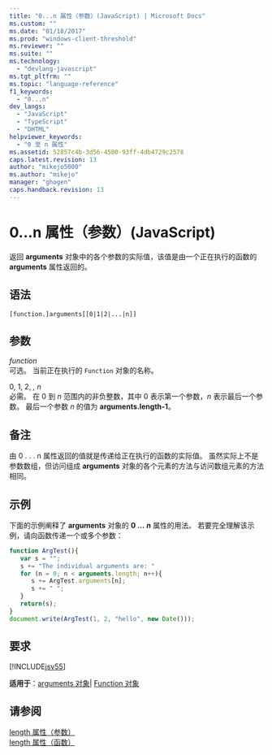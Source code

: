 ```yaml
---
title: "0...n 属性（参数）(JavaScript) | Microsoft Docs"
ms.custom: ""
ms.date: "01/18/2017"
ms.prod: "windows-client-threshold"
ms.reviewer: ""
ms.suite: ""
ms.technology: 
  - "devlang-javascript"
ms.tgt_pltfrm: ""
ms.topic: "language-reference"
f1_keywords: 
  - "0...n"
dev_langs: 
  - "JavaScript"
  - "TypeScript"
  - "DHTML"
helpviewer_keywords: 
  - "0 至 n 属性"
ms.assetid: 52857c4b-3d56-4500-93ff-4db4729c2578
caps.latest.revision: 13
author: "mikejo5000"
ms.author: "mikejo"
manager: "ghogen"
caps.handback.revision: 13
---
```

# 0...n 属性（参数）(JavaScript)
返回 **arguments** 对象中的各个参数的实际值，该值是由一个正在执行的函数的 **arguments** 属性返回的。  
  
## 语法  
  
```  
[function.]arguments[[0|1|2|...|n]]  
```  
  
## 参数  
 *function*  
 可选。  当前正在执行的 `Function` 对象的名称。  
  
 0, 1, 2, *, n*  
 必需。  在 0 到 *n* 范围内的非负整数，其中 0 表示第一个参数，*n* 表示最后一个参数。  最后一个参数 *n* 的值为 **arguments.length\-1**。  
  
## 备注  
 由 0 .  .  .  n 属性返回的值就是传递给正在执行的函数的实际值。  虽然实际上不是参数数组，但访问组成 **arguments** 对象的各个元素的方法与访问数组元素的方法相同。  
  
## 示例  
 下面的示例阐释了 **arguments** 对象的 **0 ...** ***n*** 属性的用法。  若要完全理解该示例，请向函数传递一个或多个参数：  
  
```javascript  
function ArgTest(){  
   var s = "";  
   s += "The individual arguments are: "  
   for (n = 0; n < arguments.length; n++){  
      s += ArgTest.arguments[n];  
      s += " ";  
   }  
   return(s);  
}  
document.write(ArgTest(1, 2, "hello", new Date()));  
```  
  
## 要求  
 [!INCLUDE[jsv55](../../javascript/reference/includes/jsv55-md.md)]  
  
 **适用于**：[arguments 对象](../../javascript/reference/arguments-object-javascript.md)&#124; [Function 对象](../../javascript/reference/function-object-javascript.md)  
  
## 请参阅  
 [length 属性（参数）](../../javascript/reference/length-property-arguments-javascript.md)   
 [length 属性（函数）](../../javascript/reference/length-property-function-javascript.md)